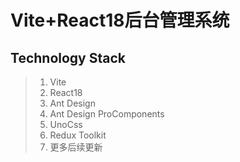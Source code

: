 # Vite+React18后台管理系统

## Technology Stack

> 1. Vite
> 2. React18
> 3. Ant Design
> 4. Ant Design ProComponents
> 5. UnoCss
> 6. Redux Toolkit
> 7. 更多后续更新

